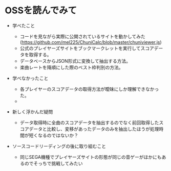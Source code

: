 # OSSを読んでみて

 - 学べたこと
   - コードを見ながら実際に公開されているサイトを動かしてみた
   (https://github.com/mel225/ChuniCalc/blob/master/chuniviewer.js)
   - 公式のプレイヤーズサイトをブックマークレットを実行してスコアデータを取得する。
   - データベースからJSON形式に変換して抽出する方法。
   - 楽曲レートを降順にした際のベスト枠判別の方法。
 - 学べなかったこと
   - 各プレイヤーのスコアデータの取得方法が曖昧にしか理解できなかった。
   - 
- 新しく浮かんだ疑問
   - データ取得時に全曲のスコアデータを抽出するのでなく前回取得したスコアデータと比較し、変移があったデータのみを抽出したほうが処理時間が短くなるのではないか？
   
 - ソースコードリーディングの後に取り組むこと
    - 同じSEGA機種でプレイヤーズサイトの形態が同じの音ゲーがほかにもあるのでそっちで挑戦してみたい
